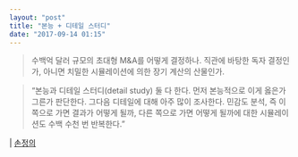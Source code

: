 ```yaml
---
layout: "post"
title: "본능 + 디테일 스터디"
date: "2017-09-14 01:15"
---
```


> 수백억 달러 규모의 초대형 M&A를 어떻게 결정하나. 직관에 바탕한 독자 결정인가, 아니면 치밀한 시뮬레이션에 의한 장기 계산의 산물인가.

> “본능과 디테일 스터디(detail study) 둘 다 한다. 먼저 본능적으로 이게 옳은가 그른가 판단한다. 그다음 디테일에 대해 아주 많이 조사한다. 민감도 분석, 즉 이쪽으로 가면 결과가 어떻게 될까, 다른 쪽으로 가면 어떻게 될까에 대한 시뮬레이션도 수백 수천 번 반복한다.”

| [손정의](http://biz.chosun.com/site/data/html_dir/2017/04/28/2017042801730.html)
